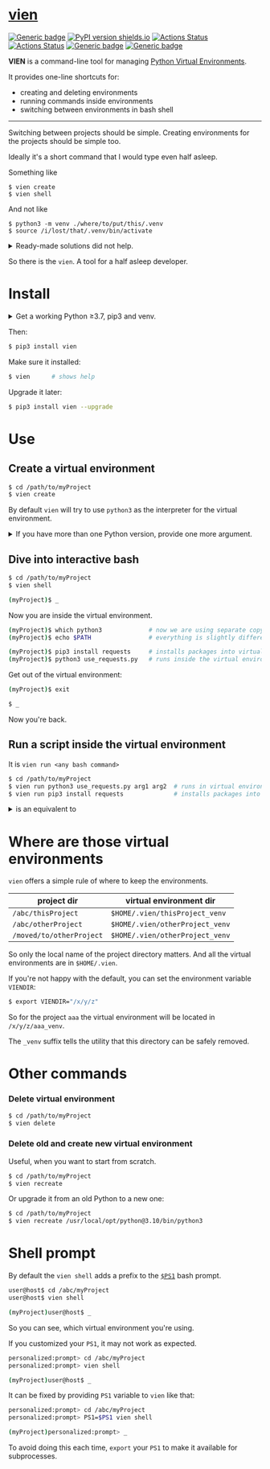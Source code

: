 # [vien](https://github.com/rtmigo/vien#readme)
[![Generic badge](https://img.shields.io/badge/ready_for_use-no-red.svg)](#)
[![PyPI version shields.io](https://img.shields.io/pypi/v/vien.svg)](https://pypi.python.org/pypi/vien/)
[![Actions Status](https://github.com/rtmigo/vien/workflows/unit%20test/badge.svg?branch=master)](https://github.com/rtmigo/vien/actions)
[![Actions Status](https://github.com/rtmigo/vien/workflows/pkg%20test/badge.svg?branch=master)](https://github.com/rtmigo/vien/actions)
[![Generic badge](https://img.shields.io/badge/OS-MacOS,_Ubuntu-blue.svg)](#)
[![Generic badge](https://img.shields.io/badge/Python-3.7--3.9-blue.svg)](#)

**VIEN** is a command-line tool for managing [Python Virtual Environments](https://docs.python.org/3/library/venv.html).

It provides one-line shortcuts for:
- creating and deleting environments
- running commands inside environments
- switching between environments in bash shell
    

-----

Switching between projects should be simple. Creating environments for the projects should be simple too.

Ideally it's a short command that I would type even half asleep.

Something like
```base
$ vien create 
$ vien shell
```

And not like
```base
$ python3 -m venv ./where/to/put/this/.venv
$ source /i/lost/that/.venv/bin/activate
```


<details>
  <summary>Ready-made solutions did not help.</summary><br/>


- [pipenv](https://pipenv.pypa.io/) kind of solved the problem, but brought new challenges unrelated to virtual environments
- [virtualenvwrapper](https://virtualenvwrapper.readthedocs.io/en/latest/) name is easier to copy-paste than to type. And its commands are too 

</details>

So there is the `vien`. A tool for a half asleep developer.


# Install

<details>
  <summary>Get a working Python ≥3.7, pip3 and venv.</summary><br/>

@ Ubuntu
```bash
$ sudo apt install -y python3 python3-pip python3-venv
```

@ macOS
```bash
$ brew install python3
```
Check it works
```bash
$ python3 --version             # python shows its version
$ python3 -m venv --help        # venv shows help message
$ pip3 install --upgrade pip    # pip upgrades itself
```


----
</details>
  
Then:

```bash
$ pip3 install vien
```

Make sure it installed:

```bash
$ vien      # shows help
```

Upgrade it later:
```bash
$ pip3 install vien --upgrade
```


# Use

## Create a virtual environment

```bash
$ cd /path/to/myProject
$ vien create 
```

By default `vien` will try to use `python3` as the interpreter for the virtual environment.

<details>
  <summary>If you have 
more than one Python version, provide one more argument.</summary><br/>
Point to the proper interpreter the way you execute it.

If you execute scripts like that

```bash
$ python3.8 /path/to/script.py
```

Create virtual environment like that:

```bash
$ vien create python3.8
```

Or provide full path to the interpreter:

```bash
$ vien create /usr/local/opt/python@3.8/bin/python3
```
</details>

## Dive into interactive bash
```bash	
$ cd /path/to/myProject
$ vien shell

(myProject)$ _
```

Now you are inside the virtual environment.

```bash	
(myProject)$ which python3             # now we are using separate copy of Python
(myProject)$ echo $PATH                # everything is slightly different

(myProject)$ pip3 install requests     # installs packages into virtual environment
(myProject)$ python3 use_requests.py   # runs inside the virtual environment
```

Get out of the virtual environment:

```bash
(myProject)$ exit

$ _
```

Now you're back.

## Run a script inside the virtual environment

It is `vien run <any bash command>`

```bash 		
$ cd /path/to/myProject
$ vien run python3 use_requests.py arg1 arg2  # runs in virtual environment
$ vien run pip3 install requests              # installs packages into virtual environment
```

<details>
  <summary>is an equivalent to</summary><br/>

```bash 		
$ cd /path/to/myProject

$ source /path/to/the/venv/bin/activate
$ python3 use_requests.py arg1 arg2
$ /path/to/the/venv/bin/deactivate

$ source /path/to/the/venv/bin/activate
$ pip3 install requests
$ /path/to/the/venv/bin/deactivate
```
</details>


# Where are those virtual environments

`vien` offers a simple rule of where to keep the environments.

|project dir|virtual environment dir|
|-----|----|
|`/abc/thisProject`|`$HOME/.vien/thisProject_venv`|
|`/abc/otherProject`|`$HOME/.vien/otherProject_venv`|
|`/moved/to/otherProject`|`$HOME/.vien/otherProject_venv`|

So only the local name of the project directory matters. And all the virtual environments 
are in `$HOME/.vien`. 

If you're not happy with the default, you can set the environment variable `VIENDIR`:
```bash
$ export VIENDIR="/x/y/z"
```
So for the project `aaa` the virtual environment will be located in `/x/y/z/aaa_venv`.

The `_venv` suffix tells the utility that this directory can be safely removed.

# Other commands

### Delete virtual environment

```bash
$ cd /path/to/myProject
$ vien delete 
```

### Delete old and create new virtual environment

Useful, when you want to start from scratch.
```bash
$ cd /path/to/myProject
$ vien recreate 
```
Or upgrade it from an old Python to a new one:
```bash
$ cd /path/to/myProject
$ vien recreate /usr/local/opt/python@3.10/bin/python3
```

# Shell prompt

By default the `vien shell` adds a prefix to the [`$PS1`](https://wiki.archlinux.org/index.php/Bash/Prompt_customization) 
bash prompt.
```bash
user@host$ cd /abc/myProject
user@host$ vien shell

(myProject)user@host$ _
```
So you can see, which virtual environment you're using.

If you customized your `PS1`, it may not work as expected.  

```bash
personalized:prompt> cd /abc/myProject
personalized:prompt> vien shell

(myProject)user@host$ _
```

It can be fixed by providing `PS1` variable to `vien` like that: 

```bash
personalized:prompt> cd /abc/myProject
personalized:prompt> PS1=$PS1 vien shell

(myProject)personalized:prompt> _
```

To avoid doing this each time, `export` your `PS1` to make it available for subprocesses.